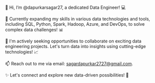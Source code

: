 👋 Hi, I’m @dapurkarsagar27, a dedicated Data Engineer! 💻

🌱 Currently expanding my skills in various data technologies and tools, including SQL, Python, Spark, Hadoop, Azure, and DevOps, to solve complex data challenges! 📊

💼 I'm actively seeking opportunities to collaborate on exciting data engineering projects. Let's turn data into insights using cutting-edge technologies! 📈

📫 Reach out to me via email: sagardapurkar2727@gmail.com. 

✨ Let's connect and explore new data-driven possibilities! 📧

<!---
dapurkarsagar27/dapurkarsagar27 is a ✨ special ✨ repository because its `README.md` (this file) appears on your GitHub profile.
You can click the Preview link to take a look at your changes.
--->

